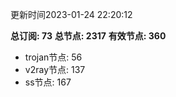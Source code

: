 更新时间2023-01-24 22:20:12

**总订阅: 73**
**总节点: 2317**
**有效节点: 360**
- trojan节点: 56
- v2ray节点: 137
- ss节点: 167
